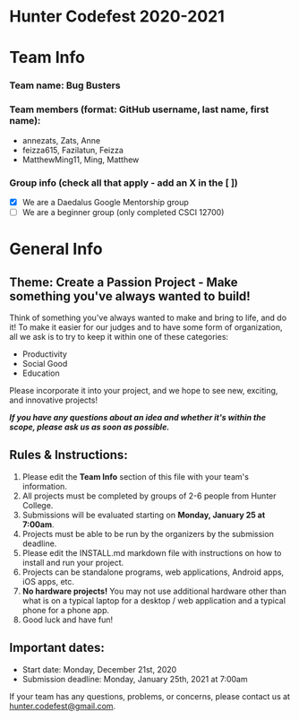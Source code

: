 # Hunter Codefest 2020-2021

# Team Info
### Team name: Bug Busters
### Team members (format: GitHub username, last name, first name):
- annezats, Zats, Anne
- feizza615, Fazilatun, Feizza
- MatthewMing11, Ming, Matthew
### Group info (check all that apply - add an X in the [ ])
- [X] We are a Daedalus Google Mentorship group
- [ ] We are a beginner group (only completed CSCI 12700)

# General Info
## Theme: Create a Passion Project - Make something you've always wanted to build!
Think of something you've always wanted to make and bring to life, and do it! To make it easier for our judges and to have some form of organization, all we ask is to try to keep it within one of these categories:
-   Productivity
-   Social Good
-   Education
    
Please incorporate it into your project, and we hope to see new, exciting, and innovative projects!

*__If you have any questions about an idea and whether it's within the scope, please ask us as soon as possible.__*

## Rules & Instructions:

1. Please edit the **Team Info** section of this file with your team's information.
2. All projects must be completed by groups of 2-6 people from Hunter College.
3. Submissions will be evaluated starting on **Monday, January 25 at 7:00am**.
4. Projects must be able to be run by the organizers by the submission deadline.
5. Please edit the INSTALL.md markdown file with instructions on how to install and run your project. 
6. Projects can be standalone programs, web applications, Android apps,  iOS apps, etc.
7. **No hardware projects!** You may not use additional hardware other than what is on a typical laptop for a desktop / web application and a typical phone for a phone app.
8. Good luck and have fun!

## Important dates:
- Start date: Monday, December 21st, 2020
- Submission deadline: Monday, January 25th, 2021 at 7:00am

If your team has any questions, problems, or concerns, please contact us at hunter.codefest@gmail.com.
